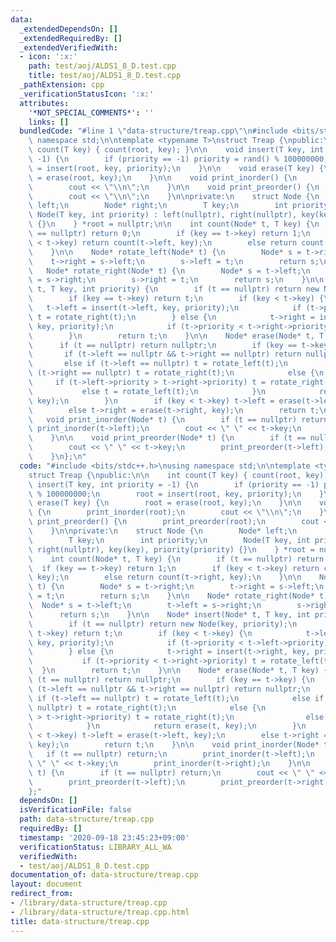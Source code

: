 ```yaml
---
data:
  _extendedDependsOn: []
  _extendedRequiredBy: []
  _extendedVerifiedWith:
  - icon: ':x:'
    path: test/aoj/ALDS1_8_D.test.cpp
    title: test/aoj/ALDS1_8_D.test.cpp
  _pathExtension: cpp
  _verificationStatusIcon: ':x:'
  attributes:
    '*NOT_SPECIAL_COMMENTS*': ''
    links: []
  bundledCode: "#line 1 \"data-structure/treap.cpp\"\n#include <bits/stdc++.h>\nusing\
    \ namespace std;\n\ntemplate <typename T>\nstruct Treap {\npublic:\n\n    int\
    \ count(T key) { count(root, key); }\n\n    void insert(T key, int priority =\
    \ -1) {\n        if (priority == -1) priority = rand() % 100000000;\n        root\
    \ = insert(root, key, priority);\n    }\n\n    void erase(T key) {\n        root\
    \ = erase(root, key);\n    }\n\n    void print_inorder() {\n        print_inorder(root);\n\
    \        cout << \"\\n\";\n    }\n\n    void print_preorder() {\n        print_preorder(root);\n\
    \        cout << \"\\n\";\n    }\n\nprivate:\n    struct Node {\n        Node*\
    \ left;\n        Node* right;\n        T key;\n        int priority;\n       \
    \ Node(T key, int priority) : left(nullptr), right(nullptr), key(key), priority(priority)\
    \ {}\n    } *root = nullptr;\n\n    int count(Node* t, T key) {\n        if (t\
    \ == nullptr) return 0;\n        if (key == t->key) return 1;\n        if (key\
    \ < t->key) return count(t->left, key);\n        else return count(t->right, key);\n\
    \    }\n\n    Node* rotate_left(Node* t) {\n        Node* s = t->right;\n    \
    \    t->right = s->left;\n        s->left = t;\n        return s;\n    }\n\n \
    \   Node* rotate_right(Node* t) {\n        Node* s = t->left;\n        t->left\
    \ = s->right;\n        s->right = t;\n        return s;\n    }\n\n    Node* insert(Node*\
    \ t, T key, int priority) {\n        if (t == nullptr) return new Node(key, priority);\n\
    \        if (key == t->key) return t;\n        if (key < t->key) {\n         \
    \   t->left = insert(t->left, key, priority);\n            if (t->priority < t->left->priority)\
    \ t = rotate_right(t);\n        } else {\n            t->right = insert(t->right,\
    \ key, priority);\n            if (t->priority < t->right->priority) t = rotate_left(t);\n\
    \        }\n        return t;\n    }\n\n    Node* erase(Node* t, T key) {\n  \
    \      if (t == nullptr) return nullptr;\n        if (key == t->key) {\n     \
    \       if (t->left == nullptr && t->right == nullptr) return nullptr;\n     \
    \       else if (t->left == nullptr) t = rotate_left(t);\n            else if\
    \ (t->right == nullptr) t = rotate_right(t);\n            else {\n           \
    \     if (t->left->priority > t->right->priority) t = rotate_right(t);\n     \
    \           else t = rotate_left(t);\n            }\n            return erase(t,\
    \ key);\n        }\n        if (key < t->key) t->left = erase(t->left, key);\n\
    \        else t->right = erase(t->right, key);\n        return t;\n    }\n\n \
    \   void print_inorder(Node* t) {\n        if (t == nullptr) return;\n       \
    \ print_inorder(t->left);\n        cout << \" \" << t->key;\n        print_inorder(t->right);\n\
    \    }\n\n    void print_preorder(Node* t) {\n        if (t == nullptr) return;\n\
    \        cout << \" \" << t->key;\n        print_preorder(t->left);\n        print_preorder(t->right);\n\
    \    }\n};\n"
  code: "#include <bits/stdc++.h>\nusing namespace std;\n\ntemplate <typename T>\n\
    struct Treap {\npublic:\n\n    int count(T key) { count(root, key); }\n\n    void\
    \ insert(T key, int priority = -1) {\n        if (priority == -1) priority = rand()\
    \ % 100000000;\n        root = insert(root, key, priority);\n    }\n\n    void\
    \ erase(T key) {\n        root = erase(root, key);\n    }\n\n    void print_inorder()\
    \ {\n        print_inorder(root);\n        cout << \"\\n\";\n    }\n\n    void\
    \ print_preorder() {\n        print_preorder(root);\n        cout << \"\\n\";\n\
    \    }\n\nprivate:\n    struct Node {\n        Node* left;\n        Node* right;\n\
    \        T key;\n        int priority;\n        Node(T key, int priority) : left(nullptr),\
    \ right(nullptr), key(key), priority(priority) {}\n    } *root = nullptr;\n\n\
    \    int count(Node* t, T key) {\n        if (t == nullptr) return 0;\n      \
    \  if (key == t->key) return 1;\n        if (key < t->key) return count(t->left,\
    \ key);\n        else return count(t->right, key);\n    }\n\n    Node* rotate_left(Node*\
    \ t) {\n        Node* s = t->right;\n        t->right = s->left;\n        s->left\
    \ = t;\n        return s;\n    }\n\n    Node* rotate_right(Node* t) {\n      \
    \  Node* s = t->left;\n        t->left = s->right;\n        s->right = t;\n  \
    \      return s;\n    }\n\n    Node* insert(Node* t, T key, int priority) {\n\
    \        if (t == nullptr) return new Node(key, priority);\n        if (key ==\
    \ t->key) return t;\n        if (key < t->key) {\n            t->left = insert(t->left,\
    \ key, priority);\n            if (t->priority < t->left->priority) t = rotate_right(t);\n\
    \        } else {\n            t->right = insert(t->right, key, priority);\n \
    \           if (t->priority < t->right->priority) t = rotate_left(t);\n      \
    \  }\n        return t;\n    }\n\n    Node* erase(Node* t, T key) {\n        if\
    \ (t == nullptr) return nullptr;\n        if (key == t->key) {\n            if\
    \ (t->left == nullptr && t->right == nullptr) return nullptr;\n            else\
    \ if (t->left == nullptr) t = rotate_left(t);\n            else if (t->right ==\
    \ nullptr) t = rotate_right(t);\n            else {\n                if (t->left->priority\
    \ > t->right->priority) t = rotate_right(t);\n                else t = rotate_left(t);\n\
    \            }\n            return erase(t, key);\n        }\n        if (key\
    \ < t->key) t->left = erase(t->left, key);\n        else t->right = erase(t->right,\
    \ key);\n        return t;\n    }\n\n    void print_inorder(Node* t) {\n     \
    \   if (t == nullptr) return;\n        print_inorder(t->left);\n        cout <<\
    \ \" \" << t->key;\n        print_inorder(t->right);\n    }\n\n    void print_preorder(Node*\
    \ t) {\n        if (t == nullptr) return;\n        cout << \" \" << t->key;\n\
    \        print_preorder(t->left);\n        print_preorder(t->right);\n    }\n\
    };"
  dependsOn: []
  isVerificationFile: false
  path: data-structure/treap.cpp
  requiredBy: []
  timestamp: '2020-09-18 23:45:23+09:00'
  verificationStatus: LIBRARY_ALL_WA
  verifiedWith:
  - test/aoj/ALDS1_8_D.test.cpp
documentation_of: data-structure/treap.cpp
layout: document
redirect_from:
- /library/data-structure/treap.cpp
- /library/data-structure/treap.cpp.html
title: data-structure/treap.cpp
---
```

